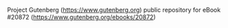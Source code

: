 Project Gutenberg (https://www.gutenberg.org) public repository for eBook #20872 (https://www.gutenberg.org/ebooks/20872)
